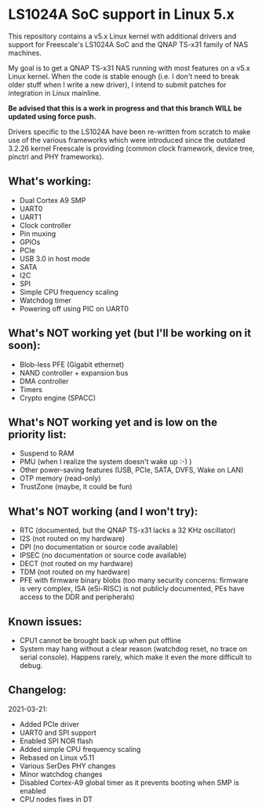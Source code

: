 LS1024A SoC support in Linux 5.x
================================

This repository contains a v5.x Linux kernel with additional drivers and
support for Freescale's LS1024A SoC and the QNAP TS-x31 family of NAS machines.

My goal is to get a QNAP TS-x31 NAS running with most features on a v5.x Linux
kernel. When the code is stable enough (i.e. I don't need to break older stuff
when I write a new driver), I intend to submit patches for integration in
Linux mainline.

**Be advised that this is a work in progress and that this branch WILL
be updated using force push.**

Drivers specific to the LS1024A have been re-written from scratch to make use
of the various frameworks which were introduced since the outdated 3.2.26
kernel Freescale is providing (common clock framework, device tree, pinctrl and
PHY frameworks).


What's working:
---------------

- Dual Cortex A9 SMP
- UART0
- UART1
- Clock controller
- Pin muxing
- GPIOs
- PCIe
- USB 3.0 in host mode
- SATA
- I2C
- SPI
- Simple CPU frequency scaling
- Watchdog timer
- Powering off using PIC on UART0

What's NOT working yet (but I'll be working on it soon):
--------------------------------------------------------

- Blob-less PFE (Gigabit ethernet)
- NAND controller + expansion bus
- DMA controller
- Timers
- Crypto engine (SPACC)

What's NOT working yet and is low on the priority list:
-------------------------------------------------------

- Suspend to RAM
- PMU (when I realize the system doesn't wake up :-)  )
- Other power-saving features (USB, PCIe, SATA, DVFS, Wake on LAN)
- OTP memory (read-only)
- TrustZone (maybe, it could be fun)

What's NOT working (and I won't try):
-------------------------------------

- RTC (documented, but the QNAP TS-x31 lacks a 32 KHz oscillator)
- I2S (not routed on my hardware)
- DPI (no documentation or source code available)
- IPSEC (no documentation or source code available)
- DECT (not routed on my hardware)
- TDM (not routed on my hardware)
- PFE with firmware binary blobs (too many security concerns: firmware is very
  complex, ISA (eSi-RISC) is not publicly documented, PEs have access to the
  DDR and peripherals)

Known issues:
-------------

- CPU1 cannot be brought back up when put offline
- System may hang without a clear reason (watchdog reset, no trace on serial
  console). Happens rarely, which make it even the more difficult to debug.

Changelog:
----------

2021-03-21:

- Added PCIe driver
- UART0 and SPI support
- Enabled SPI NOR flash
- Added simple CPU frequency scaling
- Rebased on Linux v5.11
- Various SerDes PHY changes
- Minor watchdog changes
- Disabled Cortex-A9 global timer as it prevents booting when SMP is enabled
- CPU nodes fixes in DT